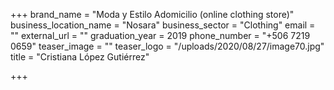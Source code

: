 +++
brand_name = "Moda y Estilo Adomicilio (online clothing store)"
business_location_name = "Nosara"
business_sector = "Clothing"
email = ""
external_url = ""
graduation_year = 2019
phone_number = "+506 7219 0659"
teaser_image = ""
teaser_logo = "/uploads/2020/08/27/image70.jpg"
title = "Cristiana López Gutiérrez"

+++
